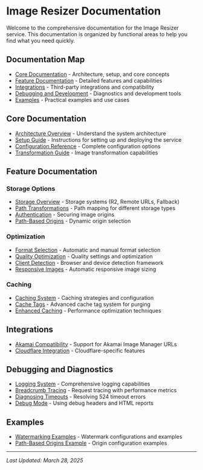 # Image Resizer Documentation

Welcome to the comprehensive documentation for the Image Resizer service. This documentation is organized by functional areas to help you find what you need quickly.

## Documentation Map

- [Core Documentation](#core-documentation) - Architecture, setup, and core concepts
- [Feature Documentation](#feature-documentation) - Detailed features and capabilities
- [Integrations](#integrations) - Third-party integrations and compatibility
- [Debugging and Development](#debugging-and-diagnostics) - Diagnostics and development tools
- [Examples](#examples) - Practical examples and use cases

## Core Documentation

- [Architecture Overview](core/architecture.md) - Understand the system architecture
- [Setup Guide](core/setup.md) - Instructions for setting up and deploying the service
- [Configuration Reference](core/configuration-reference.md) - Complete configuration options
- [Transformation Guide](core/transformation.md) - Image transformation capabilities

## Feature Documentation

### Storage Options

- [Storage Overview](storage/index.md) - Storage systems (R2, Remote URLs, Fallback)
- [Path Transformations](storage/path-transforms.md) - Path mapping for different storage types
- [Authentication](storage/authentication.md) - Securing image origins
- [Path-Based Origins](storage/path-based-origins.md) - Dynamic origin selection

### Optimization

- [Format Selection](features/format-selection.md) - Automatic and manual format selection
- [Quality Optimization](features/quality-optimization.md) - Quality settings and optimization
- [Client Detection](client-detection/index.md) - Browser and device detection framework
- [Responsive Images](features/responsive-images.md) - Automatic responsive image sizing

### Caching

- [Caching System](caching/index.md) - Caching strategies and configuration
- [Cache Tags](caching/cache-tags.md) - Advanced cache tag system for purging
- [Enhanced Caching](caching/enhanced-caching.md) - Performance optimization techniques

## Integrations

- [Akamai Compatibility](integrations/akamai/index.md) - Support for Akamai Image Manager URLs
- [Cloudflare Integration](integrations/cloudflare/index.md) - Cloudflare-specific features

## Debugging and Diagnostics

- [Logging System](debugging/logging.md) - Comprehensive logging capabilities
- [Breadcrumb Tracing](debugging/breadcrumbs.md) - Request tracing with performance metrics
- [Diagnosing Timeouts](debugging/diagnosing-timeouts.md) - Resolving 524 timeout errors
- [Debug Mode](debugging/debug-headers.md) - Using debug headers and HTML reports

## Examples

- [Watermarking Examples](examples/watermark-examples.md) - Watermark configurations and examples
- [Path-Based Origins Example](examples/path-based-origins-example.md) - Origin configuration examples

---

*Last Updated: March 28, 2025*